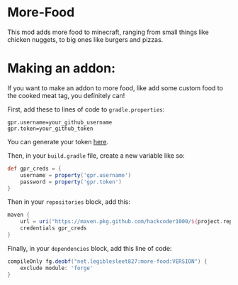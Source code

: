 # More-Food

This mod adds more food to minecraft, ranging from small things like chicken nuggets, to big ones like burgers and
pizzas.

# Making an addon:

If you want to make an addon to more food, like add some custom food to the cooked meat tag, you definitely can!

First, add these to lines of code to `gradle.properties`:

```properties
gpr.username=your_github_username
gpr.token=your_github_token
```

You can generate your token <a href="https://github.com/settings/tokens">here</a>.

Then, in your `build.gradle` file, create a new variable like so:

```groovy
def gpr_creds = {
    username = property('gpr.username')
    password = property('gpr.token')
}
```

Then in your `repositories` block, add this:

```groovy
maven {
    url = uri("https://maven.pkg.github.com/hackcoder1000/${project.repoName}")
    credentials gpr_creds
}
```

Finally, in your `dependencies` block, add this line of code:

```groovy
compileOnly fg.deobf("net.legiblesleet827:more-food:VERSION") {
    exclude module: 'forge'
}
```